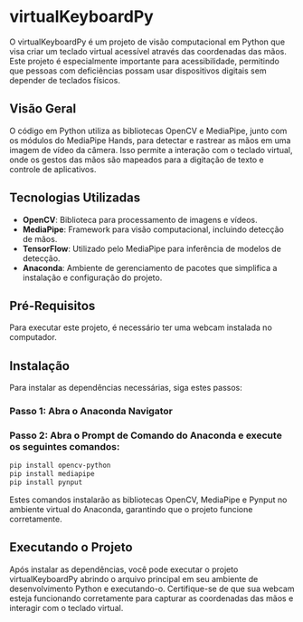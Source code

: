 # virtualKeyboardPy

O virtualKeyboardPy é um projeto de visão computacional em Python que visa criar um teclado virtual acessível através das coordenadas das mãos. Este projeto é especialmente importante para acessibilidade, permitindo que pessoas com deficiências possam usar dispositivos digitais sem depender de teclados físicos.

## Visão Geral

O código em Python utiliza as bibliotecas OpenCV e MediaPipe, junto com os módulos do MediaPipe Hands, para detectar e rastrear as mãos em uma imagem de vídeo da câmera. Isso permite a interação com o teclado virtual, onde os gestos das mãos são mapeados para a digitação de texto e controle de aplicativos.

## Tecnologias Utilizadas

- **OpenCV**: Biblioteca para processamento de imagens e vídeos.
- **MediaPipe**: Framework para visão computacional, incluindo detecção de mãos.
- **TensorFlow**: Utilizado pelo MediaPipe para inferência de modelos de detecção.
- **Anaconda**: Ambiente de gerenciamento de pacotes que simplifica a instalação e configuração do projeto.

## Pré-Requisitos

Para executar este projeto, é necessário ter uma webcam instalada no computador.

## Instalação

Para instalar as dependências necessárias, siga estes passos:

### Passo 1: Abra o Anaconda Navigator

### Passo 2: Abra o Prompt de Comando do Anaconda e execute os seguintes comandos:

```bash
pip install opencv-python
pip install mediapipe
pip install pynput
```

Estes comandos instalarão as bibliotecas OpenCV, MediaPipe e Pynput no ambiente virtual do Anaconda, garantindo que o projeto funcione corretamente.

## Executando o Projeto

Após instalar as dependências, você pode executar o projeto virtualKeyboardPy abrindo o arquivo principal em seu ambiente de desenvolvimento Python e executando-o. Certifique-se de que sua webcam esteja funcionando corretamente para capturar as coordenadas das mãos e interagir com o teclado virtual.
